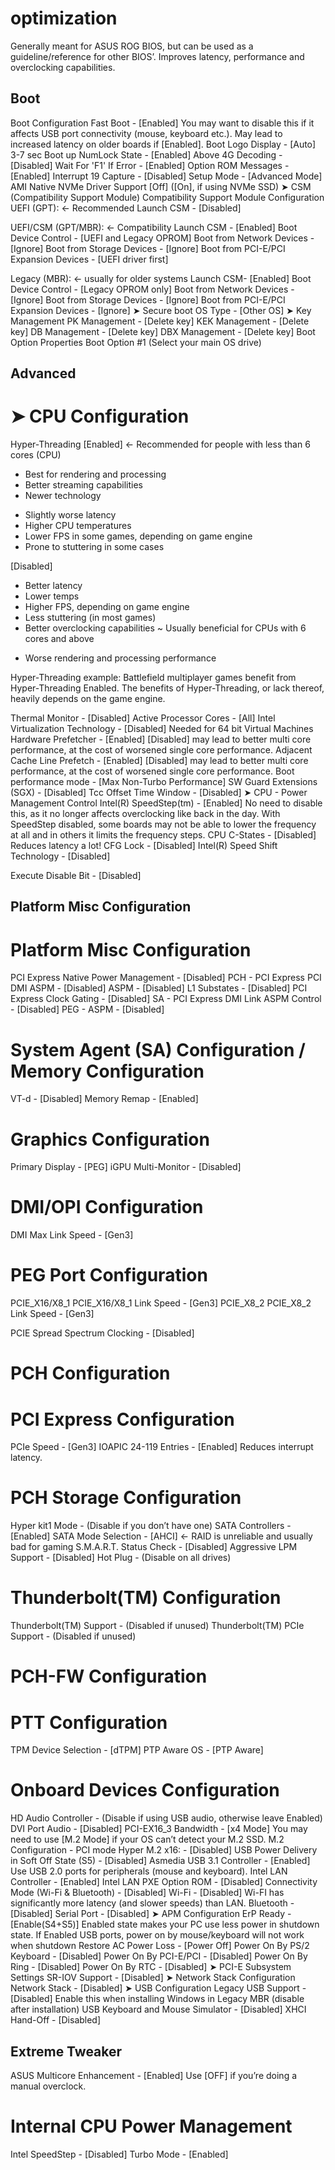# optimization

Generally meant for ASUS ROG BIOS, but can be used as a guideline/reference for other BIOS’.
Improves latency, performance and overclocking capabilities.


## Boot
Boot Configuration
Fast Boot - [Enabled]
You may want to disable this if it affects USB port connectivity (mouse, keyboard etc.).
May lead to increased latency on older boards if [Enabled].
Boot Logo Display - [Auto]
3-7 sec
Boot up NumLock State - [Enabled]
Above 4G Decoding - [Disabled]
Wait For 'F1' If Error - [Enabled]
Option ROM Messages - [Enabled]
Interrupt 19 Capture - [Disabled]
Setup Mode - [Advanced Mode]
AMI Native NVMe Driver Support
[Off] ([On], if using NVMe SSD)
➤ CSM (Compatibility Support Module)
Compatibility Support Module Configuration
UEFI (GPT): <- Recommended
Launch CSM - [Disabled]

UEFI/CSM (GPT/MBR): <- Compatibility
Launch CSM - [Enabled]
Boot Device Control - [UEFI and Legacy OPROM]
Boot from Network Devices - [Ignore]
Boot from Storage Devices - [Ignore]
Boot from PCI-E/PCI Expansion Devices - [UEFI driver first]

Legacy (MBR): <- usually for older systems
Launch CSM- [Enabled]
Boot Device Control - [Legacy OPROM only]
Boot from Network Devices - [Ignore]
Boot from Storage Devices - [Ignore]
Boot from PCI-E/PCI Expansion Devices - [Ignore]
➤ Secure boot
OS Type - [Other OS]
➤ Key Management
PK Management - [Delete  key]
KEK Management - [Delete  key]
DB Management - [Delete  key]
DBX Management - [Delete  key]
Boot Option Properties
Boot Option #1
(Select your main OS drive)
## Advanced
# ➤ CPU Configuration
Hyper-Threading
[Enabled] <- Recommended for people with less than 6 cores (CPU)
+ Best for rendering and processing
+ Better streaming capabilities
+ Newer technology
- Slightly worse latency
- Higher CPU temperatures
- Lower FPS in some games, depending on game engine
- Prone to stuttering in some cases


[Disabled]
+ Better latency
+ Lower temps
+ Higher FPS, depending on game engine
+ Less stuttering (in most games)
+ Better overclocking capabilities
~ Usually beneficial for CPUs with 6 cores and above
- Worse rendering and processing performance


Hyper-Threading example:
Battlefield multiplayer games benefit from Hyper-Threading Enabled.
The benefits of Hyper-Threading, or lack thereof, heavily depends on the game engine.
 
Thermal Monitor - [Disabled]
Active Processor Cores - [All]
Intel Virtualization Technology - [Disabled]
Needed for 64 bit Virtual Machines
Hardware Prefetcher - [Enabled]
[Disabled] may lead to better multi core performance, at the cost of worsened single core performance.
Adjacent Cache Line Prefetch - [Enabled]
[Disabled] may lead to better multi core performance, at the cost of worsened single core performance.
Boot performance mode - [Max Non-Turbo Performance]
SW Guard Extensions (SGX) - [Disabled]
Tcc Offset Time Window - [Disabled]
➤ CPU - Power Management Control
Intel(R) SpeedStep(tm) - [Enabled]
No need to disable this, as it no longer affects overclocking like back in the day.
With SpeedStep disabled, some boards may not be able to lower the frequency at all and in others it limits the frequency steps.
CPU C-States - [Disabled]
Reduces latency a lot!
CFG Lock - [Disabled]
Intel(R) Speed Shift Technology - [Disabled]

Execute Disable Bit - [Disabled]
## Platform Misc Configuration
# Platform Misc Configuration
PCI Express Native Power Management - [Disabled]
PCH - PCI Express
PCI DMI ASPM - [Disabled]
ASPM - [Disabled]
L1 Substates - [Disabled]
PCI Express Clock Gating - [Disabled]
SA - PCI Express
DMI Link ASPM Control - [Disabled]
PEG - ASPM - [Disabled]

# System Agent (SA) Configuration / Memory Configuration
VT-d - [Disabled]
Memory Remap - [Enabled]
# Graphics Configuration
Primary Display - [PEG]
iGPU Multi-Monitor - [Disabled]
# DMI/OPI Configuration
DMI Max Link Speed - [Gen3]
# PEG Port Configuration
PCIE_X16/X8_1
PCIE_X16/X8_1 Link Speed - [Gen3]
PCIE_X8_2
PCIE_X8_2 Link Speed - [Gen3]

PCIE Spread Spectrum Clocking - [Disabled]
# PCH Configuration
# PCI Express Configuration
PCIe Speed - [Gen3]
IOAPIC 24-119 Entries - [Enabled]
Reduces interrupt latency.
# PCH Storage Configuration
Hyper kit1 Mode - (Disable if you don’t have one)
SATA Controllers - [Enabled]
SATA Mode Selection - [AHCI] <- RAID is unreliable and usually bad for gaming
S.M.A.R.T. Status Check - [Disabled]
Aggressive LPM Support - [Disabled]
Hot Plug - (Disable on all drives)
# Thunderbolt(TM) Configuration
Thunderbolt(TM) Support - (Disabled if unused)
Thunderbolt(TM) PCIe Support - (Disabled if unused)
# PCH-FW Configuration
# PTT Configuration
TPM Device Selection - [dTPM]
PTP Aware OS - [PTP Aware]
# Onboard Devices Configuration
HD Audio Controller - (Disable if using USB audio, otherwise leave Enabled)
DVI Port Audio - [Disabled] 
PCI-EX16_3 Bandwidth - [x4 Mode]
You may need to use [M.2 Mode] if your OS can’t detect your M.2 SSD. 
M.2 Configuration - PCI mode
Hyper M.2 x16: - [Disabled]
USB Power Delivery in Soft Off State (S5) - [Disabled]
Asmedia USB 3.1 Controller - [Enabled]
Use USB 2.0 ports for peripherals (mouse and keyboard).
Intel LAN Controller - [Enabled]
Intel LAN PXE Option ROM - [Disabled]
Connectivity Mode (Wi-Fi & Bluetooth) - [Disabled]
Wi-Fi - [Disabled]
Wi-FI has significantly more latency (and slower speeds) than LAN.
Bluetooth - [Disabled]
Serial Port - [Disabled]
➤ APM Configuration
ErP Ready - [Enable(S4+S5)]
Enabled state makes your PC use less power in shutdown state.
If Enabled USB ports, power on by mouse/keyboard will not work when shutdown
Restore AC Power Loss - [Power Off]
Power On By PS/2 Keyboard - [Disabled]
Power On By PCI-E/PCI - [Disabled]
Power On By Ring - [Disabled]
Power On By RTC - [Disabled]
➤ PCI-E Subsystem Settings
SR-IOV Support - [Disabled]
➤ Network Stack Configuration
Network Stack - [Disabled]
➤ USB Configuration
Legacy USB Support - [Disabled]
Enable this when installing Windows in Legacy MBR (disable after installation)
USB Keyboard and Mouse Simulator - [Disabled]
XHCI Hand-Off - [Disabled]
## Extreme Tweaker
ASUS Multicore Enhancement - [Enabled]
Use [OFF] if you’re doing a manual overclock.

# Internal CPU Power Management
Intel SpeedStep - [Disabled]
Turbo Mode - [Enabled]
